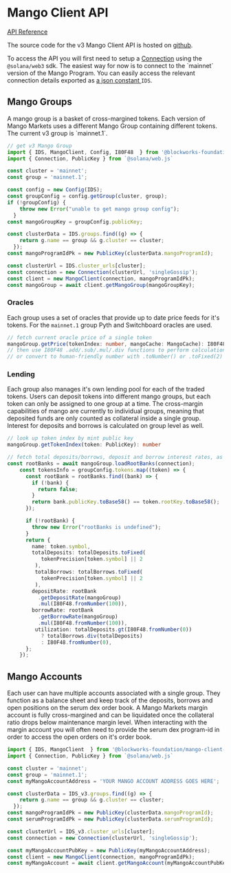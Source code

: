 # Mango Client API

[API Reference](https://blockworks-foundation.github.io/mango-client-v3/)

The source code for the v3 Mango Client API is hosted on [github](https://github.com/blockworks-foundation/mango-client-v3).

To access the API you will first need to setup a [Connection](https://solana-labs.github.io/solana-web3.js/classes/Connection.html) using the `@solana/web3` sdk. The easiest way for now is to connect to the \`mainnet\` version of the Mango Program. You can easily access the relevant connection details exported as [a json constant ](https://github.com/blockworks-foundation/mango-client-v3/blob/main/src/ids.json)`IDS`.

## Mango Groups

A mango group is a basket of cross-margined tokens. Each version of Mango Markets uses a different Mango Group containing different tokens. The current v3 group is \`mainnet.1\`.

```typescript
// get v3 Mango Group
import { IDS, MangoClient, Config, I80F48  } from '@blockworks-foundation/mango-client-v3';
import { Connection, PublicKey } from `@solana/web.js`

const cluster = 'mainnet';
const group = 'mainnet.1';

const config = new Config(IDS);
const groupConfig = config.getGroup(cluster, group);
if (!groupConfig) {
    throw new Error("unable to get mango group config");
  }
const mangoGroupKey = groupConfig.publicKey;

const clusterData = IDS.groups.find((g) => {
    return g.name == group && g.cluster == cluster;
  });
const mangoProgramIdPk = new PublicKey(clusterData.mangoProgramId);

const clusterUrl = IDS.cluster_urls[cluster];
const connection = new Connection(clusterUrl, 'singleGossip');
const client = new MangoClient(connection, mangoProgramIdPk);
const mangoGroup = await client.getMangoGroup(mangoGroupKey);
```

### Oracles

Each group uses a set of oracles that provide up to date price feeds for it's tokens. For the `mainnet.1` group Pyth and Switchboard oracles are used.

```typescript
// fetch current oracle price of a single token
mangoGroup.getPrice(tokenIndex: number, mangoCache: MangoCache): I80F48
// then use I80F48 .add/.sub/.mul/.div functions to perform calculations 
// or convert to human-friendly number with .toNumber() or .toFixed(2)
```

### Lending

Each group also manages it's own lending pool for each of the traded tokens. Users can deposit tokens into different mango groups, but each token can only be assigned to one group at a time. The cross-margin capabilities of mango are currently to individual groups, meaning that deposited funds are only counted as collateral inside a single group. Interest for deposits and borrows is calculated on group level as well.

```typescript
// look up token index by mint public key
mangoGroup.getTokenIndex(token: PublicKey): number 

// fetch total deposits/borrows, deposit and borrow interest rates, as well as percent utilization of each token in the group
const rootBanks = await mangoGroup.loadRootBanks(connection);
    const tokensInfo = groupConfig.tokens.map((token) => {
      const rootBank = rootBanks.find((bank) => {
        if (!bank) {
          return false;
        }
        return bank.publicKey.toBase58() == token.rootKey.toBase58();
      });

      if (!rootBank) {
        throw new Error("rootBanks is undefined");
      }
      return {
        name: token.symbol,
        totalDeposits: totalDeposits.toFixed(
           tokenPrecision[token.symbol] || 2
         ),
         totalBorrows: totalBorrows.toFixed(
           tokenPrecision[token.symbol] || 2
         ),
        depositRate: rootBank
          .getDepositRate(mangoGroup)
          .mul(I80F48.fromNumber(100)),
        borrowRate: rootBank
          .getBorrowRate(mangoGroup)
          .mul(I80F48.fromNumber(100)),
         utilization: totalDeposits.gt(I80F48.fromNumber(0))
           ? totalBorrows.div(totalDeposits)
           : I80F48.fromNumber(0),
      };
    });
```

## Mango Accounts

Each user can have multiple accounts associated with a single group. They function as a balance sheet and keep track of the deposits, borrows and open positions on the serum dex order book. A Mango Markets margin account is fully cross-margined and can be liquidated once the collateral ratio drops below maintenance margin level. When interacting with the margin account you will often need to provide the serum dex program-id in order to access the open orders on it's order book.

```typescript
import { IDS, MangoClient  } from '@blockworks-foundation/mango-client-v3';
import { Connection, PublicKey } from `@solana/web.js`

const cluster = 'mainnet';
const group = 'mainnet.1';
const myMangoAccountAddress = 'YOUR MANGO ACCOUNT ADDRESS GOES HERE';

const clusterData = IDS_v3.groups.find((g) => {
    return g.name == group && g.cluster == cluster;
  });
const mangoProgramIdPk = new PublicKey(clusterData.mangoProgramId);
const serumProgramIdPk = new PublicKey(clusterData.serumProgramId);

const clusterUrl = IDS_v3.cluster_urls[cluster];
const connection = new Connection(clusterUrl, 'singleGossip');

const myMangoAccountPubKey = new PublicKey(myMangoAccountAddress);
const client = new MangoClient(connection, mangoProgramIdPk);
const myMangoAccount = await client.getMangoAccount(myMangoAccountPubKey, serumProgramIdPk);
```


